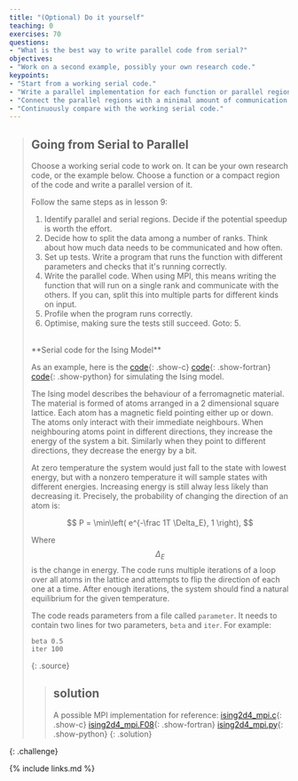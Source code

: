 ```yaml
---
title: "(Optional) Do it yourself"
teaching: 0
exercises: 70
questions:
- "What is the best way to write parallel code from serial?"
objectives:
- "Work on a second example, possibly your own research code."
keypoints:
- "Start from a working serial code."
- "Write a parallel implementation for each function or parallel region."
- "Connect the parallel regions with a minimal amount of communication."
- "Continuously compare with the working serial code."
---
```


>## Going from Serial to Parallel
>
>Choose a working serial code to work on. It can be your own research code, or
>the example below. Choose a function or a compact region
>of the code and write a parallel version of it.
>
>Follow the same steps as in lesson 9:
> 1. Identify parallel and serial regions.
>    Decide if the potential speedup is worth the effort.
> 2. Decide how to split the data among a number of ranks.
>    Think about how much data needs to be communicated
>    and how often.
> 3. Set up tests. Write a program that runs the function
>    with different parameters and checks that it's
>    running correctly.
> 4. Write the parallel code. When using MPI, this means
>    writing the function that will run on a single rank
>    and communicate with the others.
>    If you can, split this into multiple parts
>    for different kinds on input.
> 5. Profile when the program runs correctly.
> 6. Optimise, making sure the tests still succeed. Goto: 5.
>
> <br/>
> **Serial code for the Ising Model**
>
> As an example, here is the
> [code](../code/ising/ising2d4.c){: .show-c}
> [code](../code/ising/ising2d4.F08){: .show-fortran}
> [code](../code/ising/ising2d4.py){: .show-python}
> for simulating the Ising model.
>
> The Ising model describes the behaviour of a ferromagnetic
> material. The material is formed of atoms arranged in a
> 2 dimensional square lattice. Each atom has a magnetic field
> pointing either up or down. The atoms only interact with their
> immediate neighbours. When neighbouring atoms point in
> different directions, they increase the energy of the system
> a bit. Similarly when they point to different directions, they
> decrease the energy by a bit.
>
> At zero temperature the system would just fall to the state with
> lowest energy, but with a nonzero temperature it will sample
> states with different energies. Increasing energy is still
> alway less likely than decreasing it. Precisely, the probability
> of changing the direction of an atom is:
>
> $$ P = \min\left( e^{-\frac 1T \Delta_E}, 1 \right), $$
>
> Where $$\Delta_E$$ is the change in energy.
> The code runs multiple iterations of a loop over all atoms in the
> lattice and attempts to flip the direction of each one at a time.
> After enough iterations, the system should find a natural equilibrium
> for the given temperature.
>
> The code reads parameters from a file called `parameter`. It needs
> to contain two lines for two parameters, `beta` and `iter`.
> For example:
> ~~~
> beta 0.5
> iter 100
> ~~~
> {: .source}
>
>
>>## solution
>>
>> A possible MPI implementation for reference:
>> [ising2d4_mpi.c](../code/ising/ising2d4_mpi.c){: .show-c}
>> [ising2d4_mpi.F08](../code/ising/ising2d4_mpi.F08){: .show-fortran}
>> [ising2d4_mpi.py](../code/ising/ising2d4_mpi.py){: .show-python}
>{: .solution}
>
{: .challenge}


{% include links.md %}
